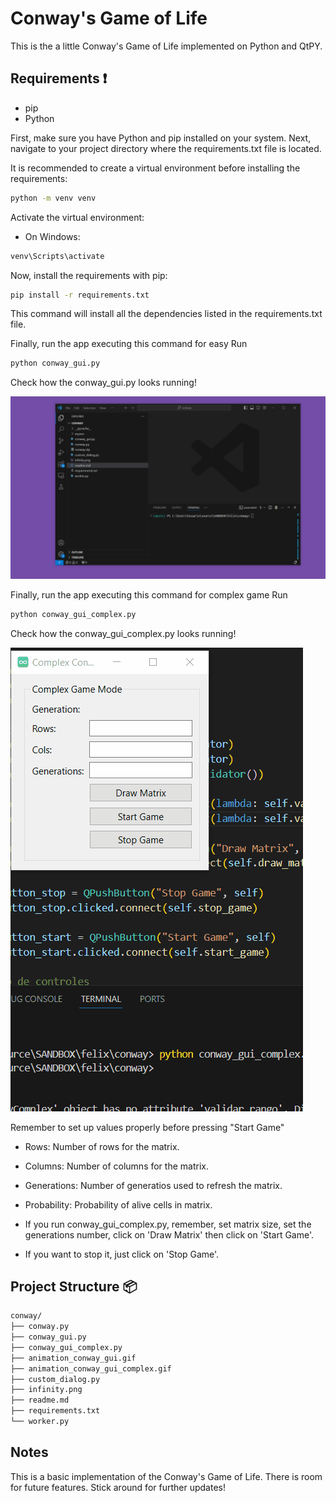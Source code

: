 # Conway's Game of Life

This is the a little Conway's Game of Life implemented on Python and QtPY.

## Requirements ❗️

- pip
- Python


First, make sure you have Python and pip installed on your system.
Next, navigate to your project directory where the requirements.txt file is located.

It is recommended to create a virtual environment before installing the requirements:

```bash
python -m venv venv
```

Activate the virtual environment:
- On Windows:
```bash
venv\Scripts\activate
```

Now, install the requirements with pip:
```bash
pip install -r requirements.txt
```
This command will install all the dependencies listed in the requirements.txt file.

Finally, run the app executing this command for easy Run
```bash
python conway_gui.py
```

Check how the conway_gui.py looks running!

![simple conway gif](https://github.com/felixsuarez0727/Conway/blob/main/animacion_conway_gui.gif?raw=true)


Finally, run the app executing this command for complex game Run
```bash
python conway_gui_complex.py
```

Check how the conway_gui_complex.py looks running!

![complex conway gif](https://github.com/felixsuarez0727/Conway/blob/main/animacion_conway_gui_complex.gif?raw=true)


Remember to set up values properly before pressing "Start Game"
* Rows: Number of rows for the matrix.
* Columns: Number of columns for the matrix.
* Generations: Number of generatios used to refresh the matrix.
* Probability: Probability of alive cells in matrix.

* If you run conway_gui_complex.py, remember, set matrix size, set the generations number, click on 'Draw Matrix' then click on 'Start Game'.
* If you want to stop it, just click on 'Stop Game'.

## Project Structure 📦

```bash
conway/
├── conway.py
├── conway_gui.py
├── conway_gui_complex.py
├── animation_conway_gui.gif
├── animation_conway_gui_complex.gif
├── custom_dialog.py
├── infinity.png
├── readme.md
├── requirements.txt
└── worker.py
```
## Notes
This is a basic implementation of the Conway's Game of Life.
There is room for future features. 
Stick around for further updates!